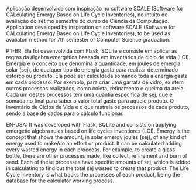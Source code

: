 Aplicação desenvolvida com inspiração no software SCALE (Software for CALculating Emergy Based on Life Cycle Inventories), no intuito de avaliação do sétimo semestre do curso de Ciência da Computação.
Application developed by inspiration on software SCALE (Software for CALculating Emergy Based on Life Cycle Inventories), to be used as avaliaton method for 7th semester of Computer Science graduation.

PT-BR: 
Ela foi desenvolvida com Flask, SQLite e consiste em aplicar as regras da álgebra emergética baseada em inventários de ciclo de vida (LCI).
Emergia é o conceito que denomina a quantidade, em joules de emergia solar (sej), de qualquer tipo de energia gasta para realizar determinado esforço ou produto.
Ela pode ser calculdada somando toda a energia gasta em cada processo. Por exemplo, para criar uma garrafa de vidro, existem outros processos realizados, como coleta, refinamento e queima da areia. Cada um destes processos tem uma quantia específica de sej, que é somada no final para saber o valor total gasto para aquele produto.
O Inventário de Ciclos de Vida é o que rastreia os processos de cada produto, sendo a base de dados para o cálculo funcionar.

EN-USA: 
It was developed with Flask, SQLite and consists on applying emergetic algebra rules based on life cycles inventiores (LCI).
Emergy is the concept that shows the amount, in solar emergy joules (sej), of any kind of energy used to make/do an effort or product.
It can be calculated adding every wasted energy in each proccess. For example, to create a glass bottle, there are other processes made, like collect, refinement and burn of sand. Each of these processes have specific amounts of sej, which is added in calculating to find out the total sej wasted to create that product.
The Life Cycle Inventory is what tracks the processes of each product, being the database for the calculator working process.
